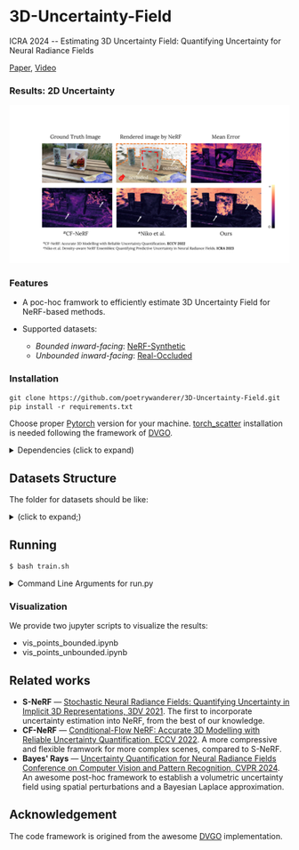 # 3D-Uncertainty-Field
ICRA 2024 -- Estimating 3D Uncertainty Field: Quantifying Uncertainty for Neural Radiance Fields

[Paper](https://arxiv.org/abs/2311.01815), [Video]()

### Results: 2D Uncertainty

<img src="https://github.com/poetrywanderer/3D-Uncertainty-Field/blob/main/assets/2d_uncertainty.png" width="1000">

### Features

- A poc-hoc framwork to efficiently estimate 3D Uncertainty Field for NeRF-based methods. 

- Supported datasets:
    - *Bounded inward-facing*: [NeRF-Synthetic](https://drive.google.com/drive/folders/128yBriW1IG_3NJ5Rp7APSTZsJqdJdfc1)
    - *Unbounded inward-facing*: [Real-Occluded](https://drive.google.com/drive/folders/1jGYoA2JwNYAo0vLrKa_0DZ9KiUy4PRKB?usp=sharing)

### Installation
```
git clone https://github.com/poetrywanderer/3D-Uncertainty-Field.git
pip install -r requirements.txt
```
Choose proper [Pytorch](https://pytorch.org/) version for your machine. [torch_scatter](https://github.com/rusty1s/pytorch_scatter) installation is needed following the framework of [DVGO](https://github.com/sunset1995/DirectVoxGO). 

<details>
  <summary> Dependencies (click to expand) </summary>

  - `PyTorch`, `numpy`, `torch_scatter`: main computation.
  - `scipy`, `lpips`: SSIM and LPIPS evaluation.
  - `tqdm`: progress bar.
  - `mmengine`: config system. Note that `mmcv` is not valid for recent enrionments.
  - `opencv-python`: image processing.
  - `imageio`, `imageio-ffmpeg`: images and videos I/O.
  - `Ninja`: to build the newly implemented torch extention just-in-time.
  - `einops`: torch tensor shaping with pretty api.
  - `torch_efficient_distloss`: O(N) realization for the distortion loss.
</details>


## Datasets Structure

The folder for datasets should be like:
<details>
  <summary> (click to expand;) </summary>

    Data
    ├── nerf_synthetic     # Link: https://drive.google.com/drive/folders/128yBriW1IG_3NJ5Rp7APSTZsJqdJdfc1
    │   └── [chair|drums|hotdog|lego|materials]
    │       ├── [train|val|test]
    │       │   └── r_*.png
    │       └── transforms_[train|val|test].json
    │
    ├── Real-Occluded             # Link: 
    │   └── [indoor1|indoor2|outdoor1|outdoor2]
    │       ├── poses_bounds.npy
    │       └── [images_2|images_4]
    │
</details>


## Running

```bash
$ bash train.sh
```
<details>
  <summary> Command Line Arguments for run.py </summary>

  - --config: the scene configs, eg. `configs/nerf/lego.py`
  - --render_test: render test set
  - --render_train: render train set
  - --eval_ssim: evaluate metric SSIM
  - --eval_ause: evaluate metric ause
  - --eval_lpips_alex: evaluate metric LPIPS
  - --eval_lpips_vgg: evaluate metric LPIPS
  - --update_uncertainty_fine: update the estimated uncertainty field after training
  - --export_bbox_and_cams_only: Used to inspect the camera and the allocated BBox
  - --export_coarse_only: Used to inspect the learned geometry after coarse optimization.
  - --export_fine_only: Used to inspect the learned geometry after fine optimization.

</details>

### Visualization

We provide two jupyter scripts to visualize the results:
- vis_points_bounded.ipynb
- vis_points_unbounded.ipynb

## Related works
- **S-NeRF** — [Stochastic Neural Radiance Fields: Quantifying Uncertainty in Implicit 3D Representations, 3DV 2021](https://arxiv.org/abs/2109.02123). The first to incorporate uncertainty estimation into NeRF, from the best of our knowledge.
- **CF-NeRF** — [Conditional-Flow NeRF: Accurate 3D Modelling with Reliable Uncertainty Quantification, ECCV 2022](https://arxiv.org/abs/2203.10192). A more compressive and flexible framwork for more complex scenes, compared to S-NeRF. 
- **Bayes' Rays** — [Uncertainty Quantification for Neural Radiance Fields Conference on Computer Vision and Pattern Recognition, CVPR 2024](https://bayesrays.github.io/). An awesome post-hoc framework to establish a volumetric uncertainty field using spatial perturbations and a Bayesian Laplace approximation. 

## Acknowledgement

The code framework is origined from the awesome [DVGO](https://github.com/sunset1995/DirectVoxGO) implementation. 
